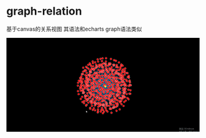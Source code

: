 # graph-relation

基于canvas的关系视图 其语法和echarts graph语法类似

[<img alt="Force Dragging III" src="https://github.com/lihhhh/graph-relation/blob/master/static/images/test_1.gif" width="800" height="auto">](http://12306gogohoho.com:8046/examples/test1.html)

